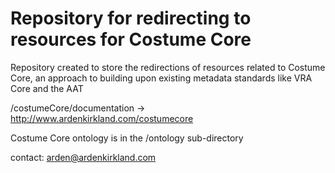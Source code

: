 Repository for redirecting to resources for Costume Core
===================

Repository created to store the redirections of resources related to Costume Core, an approach to building upon existing metadata standards like VRA Core and the AAT

/costumeCore/documentation -> http://www.ardenkirkland.com/costumecore

Costume Core ontology is in the /ontology sub-directory

contact: arden@ardenkirkland.com